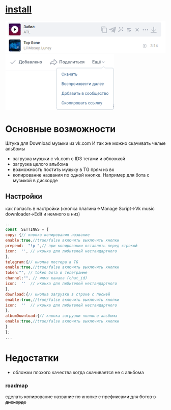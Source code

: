 # [install](https://raw.githubusercontent.com/Slowmoney/vk_music_script/master/vk_music_download.user.js)

![Inline](/img/inline.png)
![Album](/img/album.png)

# Основные возможности
Штука для Download музыки из vk.com
И так же можно скачивать челые альбомы
- загрузка музыки с vk.com c ID3 тегами и обложкой
- загрузка целого альбома
- возможность постить музыку в TG прям из вк
- копирование названия по одной кнопке. Например для бота с музыкой в дискорде
## Настройки

как попасть в настройки (кнопка плагина->Manage Script->Vk music downloader->Edit и немного в низ)

```js
...
const  SETTINGS = {
copy: {// кнопка копирования название
enable:true,//true/false включить выключить кнопки
prepend:  "!p ",// при копировании вставлять перед строкой
icon:  '', // иконка для любителей нестандартного
},
telegram:{// кнопка постера в TG
enable:true,//true/false включить выключить кнопки
token:"", // token бота в телеграмме
channel:"", // инмя канала (chat_id)
icon:  ''  // иконка для любителей нестандартного
},
download:{// кнопка загрузки в строке с песней
enable:true,//true/false включить выключить кнопки
icon:  ''  // иконка для любителей нестандартного
},
albumDownload:{// кнопка загрузки полного альбома
enable:true,//true/false включить выключить кнопки
}
};
...

```

# Недостатки
- обложки плохого качества когда скачивается не с альбома

### roadmap
~~сделать копирование название по кнопке с префиксами для ботов в дискорде~~
